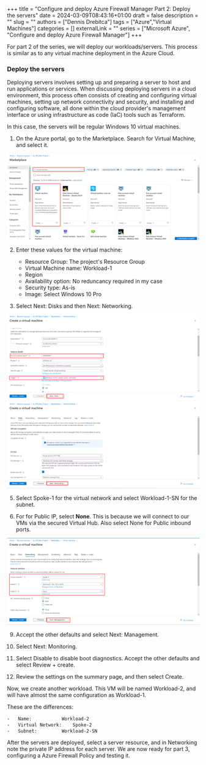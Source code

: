+++
title = "Configure and deploy Azure Firewall Manager Part 2: Deploy the servers"
date = 2024-03-09T08:43:16+01:00
draft = false
description = ""
slug = ""
authors = ["Dennis Drebitca"]
tags = ["Azure","Virtual Machines"]
categories = []
externalLink = ""
series = ["Microsoft Azure", "Configure and deploy Azure Firewall Manager"]
+++

For part 2 of the series, we will deploy our workloads/servers. This process is similar as to any virtual machine deployment in the Azure Cloud.

### Deploy the servers

Deploying servers involves setting up and preparing a server to host and run applications or services. When discussing deploying servers in a cloud environment, this process often consists of creating and configuring virtual machines, setting up network connectivity and security, and installing and configuring software, all done within the cloud provider's management interface or using infrastructure as code (IaC) tools such as Terraform.

In this case, the servers will be regular Windows 10 virtual machines.

1.	On the Azure portal, go to the Marketplace. Search for Virtual Machine, and select it.

![image](Scr.png)

2.	Enter these values for the virtual machine:

	-	Resource Group: The project's Resource Group
	-	Virtual Machine name: Workload-1
	-	Region
	-	Availability option: No reduncancy required in my case
	-	Security type: As-is
	-	Image: Select Windows 10 Pro


3.	Select Next: Disks and then Next: Networking.

![image](Scr_1.png)
![image](Scr_2.png)

5.	Select Spoke-1 for the virtual network and select Workload-1-SN for the subnet.

6.	For for Public IP, select **None**. This is because we will connect to our VMs via the secured Virtual Hub. Also select None for Public inbound ports.

![image](Scr_3.png)

9.	Accept the other defaults and select Next: Management.

10.	Select Next: Monitoring.

11.	Select Disable to disable boot diagnostics. Accept the other defaults and select Review + create.

12.	Review the settings on the summary page, and then select Create.

Now, we create another workload. This VM will be named Workload-2, and will have almost the same configuration as Workload-1.

These are the differences:

	-	Name: 			Workload-2
	-	Virtual Network: 	Spoke-2
	-	Subnet: 		Workload-2-SN

After the servers are deployed, select a server resource, and in Networking note the private IP address for each server. We are now ready for part 3, configuring a Azure Firewall Policy and testing it.